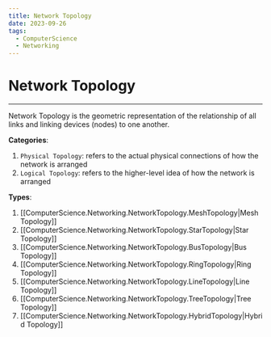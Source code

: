 ```yaml
---
title: Network Topology
date: 2023-09-26
tags:
  - ComputerScience
  - Networking
---
```


# Network Topology

---

Network Topology is the geometric representation of the relationship of all links and linking devices (nodes) to one another.

**Categories**:

1. `Physical Topology`: refers to the actual physical connections of how the network is arranged
2. `Logical Topology`: refers to the higher-level idea of how the network is arranged

**Types**:

1. [[ComputerScience.Networking.NetworkTopology.MeshTopology|Mesh Topology]]
2. [[ComputerScience.Networking.NetworkTopology.StarTopology|Star Topology]]
3. [[ComputerScience.Networking.NetworkTopology.BusTopology|Bus Topology]]
4. [[ComputerScience.Networking.NetworkTopology.RingTopology|Ring Topology]]
5. [[ComputerScience.Networking.NetworkTopology.LineTopology|Line Topology]]
6. [[ComputerScience.Networking.NetworkTopology.TreeTopology|Tree Topology]]
7. [[ComputerScience.Networking.NetworkTopology.HybridTopology|Hybrid Topology]]
